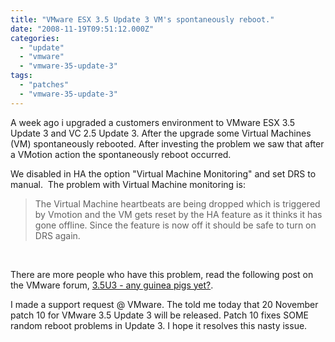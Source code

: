 ```yaml
---
title: "VMware ESX 3.5 Update 3 VM's spontaneously reboot."
date: "2008-11-19T09:51:12.000Z"
categories: 
  - "update"
  - "vmware"
  - "vmware-35-update-3"
tags: 
  - "patches"
  - "vmware-35-update-3"
---
```


A week ago i upgraded a customers environment to VMware ESX 3.5 Update 3 and VC 2.5 Update 3. After the upgrade some Virtual Machines (VM) spontaneously rebooted. After investing the problem we saw that after a VMotion action the spontaneously reboot occurred.

We disabled in HA the option "Virtual Machine Monitoring" and set DRS to manual.  The problem with Virtual Machine monitoring is:

> The Virtual Machine heartbeats are being dropped which is triggered by Vmotion and the VM gets reset by the HA feature as it thinks it has gone offline. Since the feature is now off it should be safe to turn on DRS again.

 

There are more people who have this problem, read the following post on the VMware forum, [3.5U3 - any guinea pigs yet?](http://communities.vmware.com/thread/178417?tstart=0&start=0).

I made a support request @ VMware. The told me today that 20 November patch 10 for VMware 3.5 Update 3 will be released. Patch 10 fixes SOME random reboot problems in Update 3. I hope it resolves this nasty issue.
